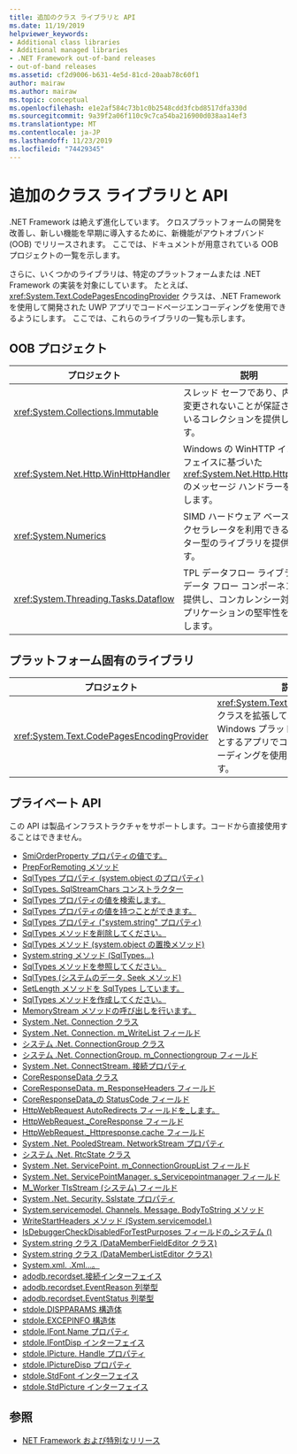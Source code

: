 ```yaml
---
title: 追加のクラス ライブラリと API
ms.date: 11/19/2019
helpviewer_keywords:
- Additional class libraries
- Additional managed libraries
- .NET Framework out-of-band releases
- out-of-band releases
ms.assetid: cf2d9006-b631-4e5d-81cd-20aab78c60f1
author: mairaw
ms.author: mairaw
ms.topic: conceptual
ms.openlocfilehash: e1e2af584c73b1c0b2548cdd3fcbd8517dfa330d
ms.sourcegitcommit: 9a39f2a06f110c9c7ca54ba216900d038aa14ef3
ms.translationtype: MT
ms.contentlocale: ja-JP
ms.lasthandoff: 11/23/2019
ms.locfileid: "74429345"
---
```

# <a name="additional-class-libraries-and-apis"></a>追加のクラス ライブラリと API

.NET Framework は絶えず進化しています。 クロスプラットフォームの開発を改善し、新しい機能を早期に導入するために、新機能がアウトオブバンド (OOB) でリリースされます。 ここでは、ドキュメントが用意されている OOB プロジェクトの一覧を示します。  
  
さらに、いくつかのライブラリは、特定のプラットフォームまたは .NET Framework の実装を対象にしています。 たとえば、<xref:System.Text.CodePagesEncodingProvider> クラスは、.NET Framework を使用して開発された UWP アプリでコードページエンコーディングを使用できるようにします。 ここでは、これらのライブラリの一覧も示します。  
  
## <a name="oob-projects"></a>OOB プロジェクト
  
| プロジェクト | 説明 |  
| ------- | ----------- |  
| <xref:System.Collections.Immutable> | スレッド セーフであり、内容が変更されないことが保証されているコレクションを提供します。 |
| <xref:System.Net.Http.WinHttpHandler> | Windows の WinHTTP インターフェイスに基づいた <xref:System.Net.Http.HttpClient> のメッセージ ハンドラーを提供します。 |
| <xref:System.Numerics> | SIMD ハードウェア ベースのアクセラレータを利用できるベクター型のライブラリを提供します。| 
| <xref:System.Threading.Tasks.Dataflow> | TPL データフロー ライブラリはデータ フロー コンポーネントを提供し、コンカレンシー対応アプリケーションの堅牢性を強化します。 |  

## <a name="platform-specific-libraries"></a>プラットフォーム固有のライブラリ
  
| プロジェクト | 説明 |  
| ------- | ----------- |  
| <xref:System.Text.CodePagesEncodingProvider> | <xref:System.Text.EncodingProvider> クラスを拡張して、ユニバーサル Windows プラットフォームを対象とするアプリでコードページエンコーディングを使用できるようにします。 |  
  
## <a name="private-apis"></a>プライベート API  

この API は製品インフラストラクチャをサポートします。コードから直接使用することはできません。  
  
* [SmiOrderProperty プロパティの値です。](microsoft.sqlserver.server.smiorderproperty.item.md)
* [PrepForRemoting メソッド](system.exception.prepforremoting.md)
* [SqlTypes プロパティ (system.object のプロパティ)](system.data.sqltypes.sqlchars.stream.md)
* [SqlTypes. SqlStreamChars コンストラクター](system.data.sqltypes.sqlstreamchars.-ctor.md)
* [SqlTypes プロパティの値を検索します。](system.data.sqltypes.sqlstreamchars.canseek.md)
* [SqlTypes プロパティの値を持つことができます。](system.data.sqltypes.sqlstreamchars.isnull.md)
* [SqlTypes プロパティ ("system.string" プロパティ)](system.data.sqltypes.sqlstreamchars.length.md)
* [SqlTypes メソッドを削除してください。](system.data.sqltypes.sqlstreamchars.close.md)
* [SqlTypes メソッド (system.object の置換メソッド)](system.data.sqltypes.sqlstreamchars.dispose.md)
* [System.string メソッド (SqlTypes...)](system.data.sqltypes.sqlstreamchars.flush.md)
* [SqlTypes メソッドを参照してください。](system.data.sqltypes.sqlstreamchars.read.md)
* [SqlTypes (システムのデータ. Seek メソッド)](system.data.sqltypes.sqlstreamchars.seek.md)
* [SetLength メソッドを SqlTypes しています。](system.data.sqltypes.sqlstreamchars.setlength.md)
* [SqlTypes メソッドを作成してください。](system.data.sqltypes.sqlstreamchars.write.md)
* [MemoryStream メソッドの呼び出しを行います。](system.io.memorystream.internalgetoriginandlength.md)
* [System .Net. Connection クラス](connection.md)
* [System .Net. Connection. m\_WriteList フィールド](m_writelist.md)
* [システム .Net. ConnectionGroup クラス](connectiongroup.md)
* [システム .Net. ConnectionGroup. m\_Connectiongroup フィールド](m_connectionlist.md)
* [System .Net. ConnectStream. 接続プロパティ](system.net.connectstream.connection.md)
* [CoreResponseData クラス](coreresponsedata.md)
* [CoreResponseData. m\_ResponseHeaders フィールド](coreresponsedata_m_responseheaders.md)
* [CoreResponseData\_の StatusCode フィールド](coreresponsedata_m_statuscode.md)
* [HttpWebRequest AutoRedirects フィールドを\_します。](_autoredirects.md)
* [HttpWebRequest.\_CoreResponse フィールド](httpwebrequest__coreresponse.md)
* [HttpWebRequest.\_Httpresponse.cache フィールド](_httpresponse.md)
* [System .Net. PooledStream. NetworkStream プロパティ](system.net.pooledstream.networkstream.md)
* [システム .Net. RtcState クラス](system.net.rtcstate.md)
* [System .Net. ServicePoint. m\_ConnectionGroupList フィールド](m_connectiongrouplist.md)
* [System .Net. ServicePointManager. s\_Servicepointmanager フィールド](s_servicepointtable.md)
* [M_Worker TlsStream (システム) フィールド](system.net.tlsstream.m_worker.md)
* [System .Net. Security. Sslstate プロパティ](system.net.security.sslstate.sslprotocol.md)
* [System.servicemodel. Channels. Message. BodyToString メソッド](system.servicemodel.channels.message.bodytostring.md)
* [WriteStartHeaders メソッド (System.servicemodel.)](system.servicemodel.channels.message.writestartheaders.md)
* [IsDebuggerCheckDisabledForTestPurposes フィールドの\_システム ()](s-isdebuggercheckdisabledfortestpurposes-field.md)
* [System.string クラス (DataMemberFieldEditor クラス)](datamemberfieldeditor-class.md)
* [System.string クラス (DataMemberListEditor クラス)](datamemberlisteditor-class.md)
* [System.xml. .Xml...。](system.xml.xmlreader.createsqlreader.md)
* [adodb.recordset.接続インターフェイス](adodb.connection.md)
* [adodb.recordset.EventReason 列挙型](adodb.eventreasonenum.md)
* [adodb.recordset.EventStatus 列挙型](adodb.eventstatusenum.md)
* [stdole.DISPPARAMS 構造体](stdole.dispparams.md)
* [stdole.EXCEPINFO 構造体](stdole.excepinfo.md)
* [stdole.IFont.Name プロパティ](stdole.ifont.name.md)
* [stdole.IFontDisp インターフェイス](stdole.ifontdisp.md)
* [stdole.IPicture. Handle プロパティ](stdole.ipicture.handle.md)
* [stdole.IPictureDisp プロパティ](stdole.ipicturedisp.handle.md)
* [stdole.StdFont インターフェイス](stdole.stdfont.md)
* [stdole.StdPicture インターフェイス](stdole.stdpicture.md)
  
## <a name="see-also"></a>参照

* [NET Framework および特別なリリース](../get-started/the-net-framework-and-out-of-band-releases.md)
